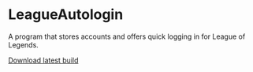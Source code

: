 # LeagueAutologin
A program that stores accounts and offers quick logging in for League of Legends.

<a href="https://www.mediafire.com/file/uz05hbwbif9lmsj/LeagueAutologin.zip/file">Download latest build</a>
